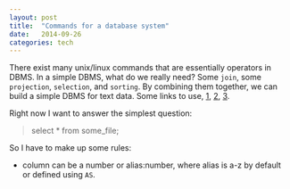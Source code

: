 ```yaml
---
layout: post
title:  "Commands for a database system"
date:   2014-09-26
categories: tech
---
```


There exist many unix/linux commands that are essentially operators in DBMS.
In a simple DBMS, what do we really need?
Some `join`, some `projection`, `selection`, and `sorting`.
By combining them together, we can build a simple DBMS for text data.
Some links to use, [1](http://stackoverflow.com/questions/1394998/parsing-sql-with-python), 
[2](http://pyparsing.wikispaces.com/),
[3](http://pyparsing.wikispaces.com/share/view/5853862).

Right now I want to answer the simplest question:
> select * from some_file;

So I have to make up some rules:
* column can be a number or alias:number, where alias is a-z by default or defined using `AS`.
